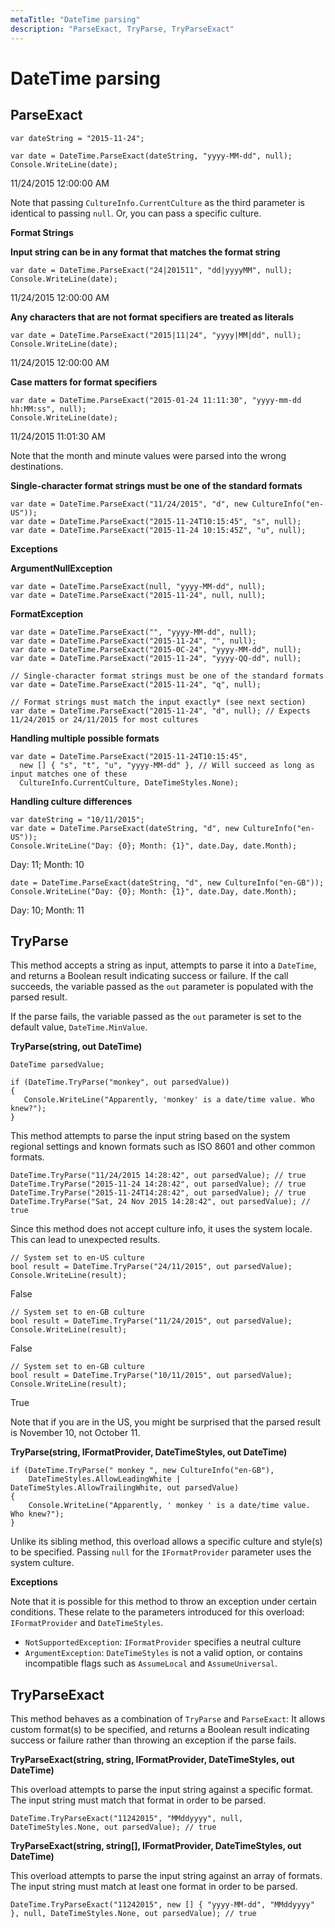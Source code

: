 ```yaml
---
metaTitle: "DateTime parsing"
description: "ParseExact, TryParse, TryParseExact"
---
```


# DateTime parsing



## ParseExact


```dotnet
var dateString = "2015-11-24";

var date = DateTime.ParseExact(dateString, "yyyy-MM-dd", null);
Console.WriteLine(date);

```

> 
11/24/2015 12:00:00 AM


Note that passing `CultureInfo.CurrentCulture` as the third parameter is identical to passing `null`. Or, you can pass a specific culture.

**Format Strings**

**Input string can be in any format that matches the format string**

```dotnet
var date = DateTime.ParseExact("24|201511", "dd|yyyyMM", null);
Console.WriteLine(date);

```

> 
11/24/2015 12:00:00 AM


**Any characters that are not format specifiers are treated as literals**

```dotnet
var date = DateTime.ParseExact("2015|11|24", "yyyy|MM|dd", null);
Console.WriteLine(date);

```

> 
11/24/2015 12:00:00 AM


**Case matters for format specifiers**

```dotnet
var date = DateTime.ParseExact("2015-01-24 11:11:30", "yyyy-mm-dd hh:MM:ss", null);
Console.WriteLine(date);

```

> 
11/24/2015 11:01:30 AM


Note that the month and minute values were parsed into the wrong destinations.

**Single-character format strings must be one of the standard formats**

```dotnet
var date = DateTime.ParseExact("11/24/2015", "d", new CultureInfo("en-US"));
var date = DateTime.ParseExact("2015-11-24T10:15:45", "s", null);
var date = DateTime.ParseExact("2015-11-24 10:15:45Z", "u", null);

```

**Exceptions**

**ArgumentNullException**

```dotnet
var date = DateTime.ParseExact(null, "yyyy-MM-dd", null);
var date = DateTime.ParseExact("2015-11-24", null, null);

```

**FormatException**

```dotnet
var date = DateTime.ParseExact("", "yyyy-MM-dd", null);
var date = DateTime.ParseExact("2015-11-24", "", null);
var date = DateTime.ParseExact("2015-0C-24", "yyyy-MM-dd", null);
var date = DateTime.ParseExact("2015-11-24", "yyyy-QQ-dd", null);

// Single-character format strings must be one of the standard formats
var date = DateTime.ParseExact("2015-11-24", "q", null);

// Format strings must match the input exactly* (see next section)
var date = DateTime.ParseExact("2015-11-24", "d", null); // Expects 11/24/2015 or 24/11/2015 for most cultures

```

**Handling multiple possible formats**

```dotnet
var date = DateTime.ParseExact("2015-11-24T10:15:45", 
  new [] { "s", "t", "u", "yyyy-MM-dd" }, // Will succeed as long as input matches one of these
  CultureInfo.CurrentCulture, DateTimeStyles.None);

```

**Handling culture differences**

```dotnet
var dateString = "10/11/2015";
var date = DateTime.ParseExact(dateString, "d", new CultureInfo("en-US"));
Console.WriteLine("Day: {0}; Month: {1}", date.Day, date.Month);

```

> 
Day: 11; Month: 10


```dotnet
date = DateTime.ParseExact(dateString, "d", new CultureInfo("en-GB"));
Console.WriteLine("Day: {0}; Month: {1}", date.Day, date.Month);

```

> 
Day: 10; Month: 11




## TryParse


This method accepts a string as input, attempts to parse it into a `DateTime`, and returns a Boolean result indicating success or failure. If the call succeeds, the variable passed as the `out` parameter is populated with the parsed result.

If the parse fails, the variable passed as the `out` parameter is set to the default value, `DateTime.MinValue`.

**TryParse(string, out DateTime)**

```dotnet
DateTime parsedValue;

if (DateTime.TryParse("monkey", out parsedValue))
{
   Console.WriteLine("Apparently, 'monkey' is a date/time value. Who knew?");
}

```

This method attempts to parse the input string based on the system regional settings and known formats such as ISO 8601 and other common formats.

```dotnet
DateTime.TryParse("11/24/2015 14:28:42", out parsedValue); // true
DateTime.TryParse("2015-11-24 14:28:42", out parsedValue); // true
DateTime.TryParse("2015-11-24T14:28:42", out parsedValue); // true
DateTime.TryParse("Sat, 24 Nov 2015 14:28:42", out parsedValue); // true

```

Since this method does not accept culture info, it uses the system locale. This can lead to unexpected results.

```dotnet
// System set to en-US culture
bool result = DateTime.TryParse("24/11/2015", out parsedValue);
Console.WriteLine(result);

```

> 
False


```dotnet
// System set to en-GB culture
bool result = DateTime.TryParse("11/24/2015", out parsedValue);
Console.WriteLine(result);

```

> 
False


```dotnet
// System set to en-GB culture
bool result = DateTime.TryParse("10/11/2015", out parsedValue);
Console.WriteLine(result);

```

> 
True


Note that if you are in the US, you might be surprised that the parsed result is November 10, not October 11.

**TryParse(string, IFormatProvider, DateTimeStyles, out DateTime)**

```dotnet
if (DateTime.TryParse(" monkey ", new CultureInfo("en-GB"),
    DateTimeStyles.AllowLeadingWhite | DateTimeStyles.AllowTrailingWhite, out parsedValue)
{
    Console.WriteLine("Apparently, ' monkey ' is a date/time value. Who knew?");
}

```

Unlike its sibling method, this overload allows a specific culture and style(s) to be specified. Passing `null` for the `IFormatProvider` parameter uses the system culture.

**Exceptions**

Note that it is possible for this method to throw an exception under certain conditions. These relate to the parameters introduced for this overload: `IFormatProvider` and `DateTimeStyles`.

- `NotSupportedException`: `IFormatProvider` specifies a neutral culture
- `ArgumentException`: `DateTimeStyles` is not a valid option, or contains incompatible flags such as `AssumeLocal` and `AssumeUniversal`.



## TryParseExact


This method behaves as a combination of `TryParse` and `ParseExact`: It allows custom format(s) to be specified, and returns a Boolean result indicating success or failure rather than throwing an exception if the parse fails.

**TryParseExact(string, string, IFormatProvider, DateTimeStyles, out DateTime)**

This overload attempts to parse the input string against a specific format. The input string must match that format in order to be parsed.

```dotnet
DateTime.TryParseExact("11242015", "MMddyyyy", null, DateTimeStyles.None, out parsedValue); // true

```

**TryParseExact(string, string[], IFormatProvider, DateTimeStyles, out DateTime)**

This overload attempts to parse the input string against an array of formats. The input string must match at least one format in order to be parsed.

```dotnet
DateTime.TryParseExact("11242015", new [] { "yyyy-MM-dd", "MMddyyyy" }, null, DateTimeStyles.None, out parsedValue); // true

```

